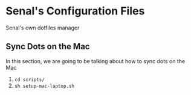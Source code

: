 # Senal's Configuration Files


Senal's own dotfiles manager



## Sync Dots on the Mac

In this section, we are going to be talking about how to sync dots on the Mac

1. `cd scripts/`
2. `sh setup-mac-laptop.sh`
